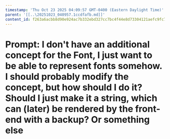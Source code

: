 ```yaml
---
timestamp: 'Thu Oct 23 2025 04:09:57 GMT-0400 (Eastern Daylight Time)'
parent: '[[..\20251023_040957.1ccdfafb.md]]'
content_id: f263a6acbb8d90e924ac7b332ebd327cc7bc4f44e8d73304121aefc9fc7e131e
---
```


# Prompt: I don't have an additional concept for the Font, I just want to be able to represent fonts somehow. I should probably modify the concept, but how should I do it? Should I just make it a string, which can (later) be rendered by the front-end with a backup? Or something else
